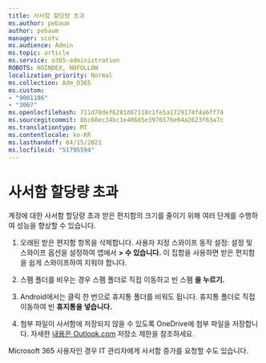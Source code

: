 ```yaml
---
title: 사서함 할당량 초과
ms.author: pebaum
author: pebaum
manager: scotv
ms.audience: Admin
ms.topic: article
ms.service: o365-administration
ROBOTS: NOINDEX, NOFOLLOW
localization_priority: Normal
ms.collection: Adm_O365
ms.custom:
- "9001106"
- "3067"
ms.openlocfilehash: 711d70def6281d67118c1fe5a1729174f4a6ff74
ms.sourcegitcommit: 8bc60ec34bc1e40685e3976576e04a2623f63a7c
ms.translationtype: MT
ms.contentlocale: ko-KR
ms.lasthandoff: 04/15/2021
ms.locfileid: "51795594"
---
```

# <a name="mailbox-quota-exceeded"></a>사서함 할당량 초과

계정에 대한 사서함 할당량 초과 받은 편지함의 크기를 줄이기 위해 여러 단계를 수행하여 성능을 향상할 수 있습니다.

1. 오래된 받은 편지함 항목을 삭제합니다. 사용자 지정 스와이프 동작 설정: 설정 및 스와이프 옵션을 설정하여 앱에서 **> 수 있습니다.** 이 집합을 사용하면 받은 편지함을 쉽게 스와이프하여 지워야 합니다.

2. 스팸 폴더를 비우는 경우 스팸 폴더로 직접 이동하고 빈 스팸 **을 누르기.**

3. Android에서는 클릭 한 번으로 휴지통 폴더를 비워도 됩니다. 휴지통 폴더로 직접 이동하여 빈 **휴지통을 넣습니다.** 

4. 첨부 파일이 사서함에 저장되지 않을 수 있도록 OneDrive에 첨부 파일을 저장합니다. 자세한 [내용은 Outlook.com](https://support.office.com/article/storage-limits-in-outlook-com-7ac99134-69e5-4619-ac0b-2d313bba5e9e) 저장소 제한을 참조하세요. 

Microsoft 365 사용자인 경우 IT 관리자에게 사서함 증가를 요청할 수도 있습니다.